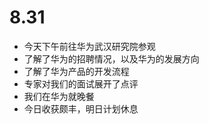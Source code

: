 # 8.31
- 今天下午前往华为武汉研究院参观
- 了解了华为的招聘情况，以及华为的发展方向
- 了解了华为产品的开发流程
- 专家对我们的面试展开了点评
- 我们在华为就晚餐 
- 今日收获颇丰，明日计划休息